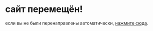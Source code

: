 <script>
    // перенаправление на новый сайт
    window.location.href = "https://oldemmi.vercel.app/";
</script>

# сайт перемещён!
если вы не были перенаправлены автоматически, [нажмите сюда](https://oldemmi.vercel.app/).
